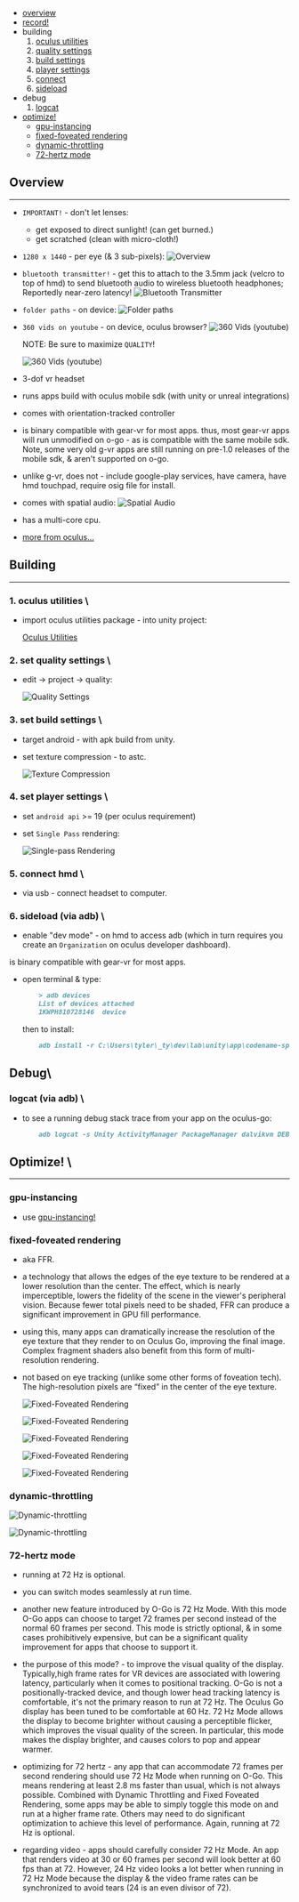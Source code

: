 * [overview](#overview)
* [record!](./record)
* building
    1. [oculus utilities](#oculus-utilities)
    2. [quality settings](#quality-settings)
    3. [build settings](#build-settings)
    4. [player settings](#player-settings)
    5. [connect](#connect)
    6. [sideload](#sideload)
* debug
    1. [logcat](#logcat)
* [optimize!](#optimize)
    * [gpu-instancing](#gpu-instancing)
    * [fixed-foveated rendering](#fixed-foveated-rendering)
    * [dynamic-throttling](#dynamic-throttling)
    * [72-hertz mode](#72-hertz-mode)

## Overview <a name="overview"></a>

---

* `IMPORTANT!` - don't let lenses:
  * get exposed to direct sunlight! (can get burned.)
  * get scratched (clean with micro-cloth!)
* `1280 x 1440` - per eye (& 3 sub-pixels):
  ![Overview](_asset/img/16.png)
* `bluetooth transmitter!` - get this to attach to the 3.5mm jack (velcro to top of hmd) to send bluetooth audio to wireless bluetooth headphones; Reportedly near-zero latency!
  ![Bluetooth Transmitter](_asset/img/12.png)
* `folder paths` - on device:
  ![Folder paths](_asset/img/13.png)
* `360 vids on youtube` - on device, oculus browser?
  ![360 Vids (youtube)](_asset/img/14.png)  

  NOTE: Be sure to maximize `QUALITY`!

  ![360 Vids (youtube)](_asset/img/15.png)

* 3-dof vr headset
* runs apps build with oculus mobile sdk (with unity or unreal integrations)
* comes with orientation-tracked controller
* is binary compatible with gear-vr for most apps. thus, most gear-vr apps will run unmodified on o-go - as is compatible with the same mobile sdk. Note, some very old g-vr apps are still running on pre-1.0 releases of the mobile sdk, & aren't supported on o-go.
* unlike g-vr, does not - include google-play services, have camera, have hmd touchpad, require osig file for install.
* comes with spatial audio:
  ![Spatial Audio](_asset/img/3.png)
* has a multi-core cpu.
* [more from oculus...](https://www.oculus.com/go/)

## Building

---

### 1. oculus utilities <a name="oculus-utilities"></a>\

* import oculus utilities package - into unity project:

  [Oculus Utilities](https://developer.oculus.com/downloads/package/oculus-utilities-for-unity-5/)

### 2. set quality settings <a name="quality-settings"></a>\

* edit -> project -> quality:

  ![Quality Settings](_asset/img/2.png)

### 3. set build settings <a name="build-settings"></a>\

* target android - with apk build from unity.
* set texture compression - to astc.

  ![Texture Compression](_asset/img/1.png)

### 4. set player settings <a name="player-settings"></a>\

* set `android api` >= 19 (per oculus requirement)
* set `Single Pass` rendering:

  ![Single-pass Rendering](_asset/img/4.png)

### 5. connect hmd <a name="connect"></a>\

* via usb - connect headset to computer.

### 6. sideload (via adb) <a name="sideload"></a>\

* enable "dev mode" - on hmd to access adb (which in turn requires you create an `Organization` on oculus developer dashboard).

is binary compatible with gear-vr for most apps.

* open terminal &  type:

  ```markdown
      > adb devices
      List of devices attached
      1KWPH810728146  device
  ```

  then to install:

  ```markdown
      adb install -r C:\Users\tyler\_ty\dev\lab\unity\app\codename-spatial\CodenameSpatial\Builds\build.apk
  ```

## Debug\

### logcat (via adb) <a name="logcat"></a>\

* to see a running debug stack trace from your app on the oculus-go:

  ```Markdown
      adb logcat -s Unity ActivityManager PackageManager dalvikvm DEBUG
  ```

## Optimize! <a name="optimize"></a>\  

---

### gpu-instancing<a name="gpu-instancing"></a>

* use [gpu-instancing!](./../../../game-engine/unity/optimize/index.html)

### fixed-foveated rendering <a name="fixed-foveated-rendering"></a>

* aka FFR.
* a technology that allows the edges of the eye texture to be rendered at a lower resolution than the center. The effect, which is nearly imperceptible, lowers the fidelity of the scene in the viewer's peripheral vision. Because fewer total pixels need to be shaded, FFR can produce a significant improvement in GPU fill performance.
* using this, many apps can dramatically increase the resolution of the eye texture that they render to on Oculus Go, improving the final image. Complex fragment shaders also benefit from this form of multi-resolution rendering.
* not based on eye tracking (unlike some other forms of foveation tech). The high-resolution pixels are “fixed” in the center of the eye texture.

  ![Fixed-Foveated Rendering](_asset/img/5.png)

  ![Fixed-Foveated Rendering](_asset/img/6.png)

  ![Fixed-Foveated Rendering](_asset/img/7.png)

  ![Fixed-Foveated Rendering](_asset/img/8.png)

  ![Fixed-Foveated Rendering](_asset/img/9.png)

### dynamic-throttling <a name="dynamic-throttling"></a>

  ![Dynamic-throttling](_asset/img/10.png)

  ![Dynamic-throttling](_asset/img/11.png)  

### 72-hertz mode <a name="72-hertz-mode"></a>

* running at 72 Hz is optional.

* you can switch modes seamlessly at run time.

* another new feature introduced by O-Go is 72 Hz Mode. With this mode O-Go apps can choose to target 72 frames per second instead of the normal 60 frames per second. This mode is strictly optional, & in some cases prohibitively expensive, but can be a significant quality improvement for apps that choose to support it.

* the purpose of this mode? - to improve the visual quality of the display. Typically,high frame rates for VR devices are associated with lowering latency, particularly when it comes to positional tracking. O-Go is not a positionally-tracked device, and though lower head tracking latency is comfortable, it's not the primary reason to run at 72 Hz. The Oculus Go display has been tuned to be comfortable at 60 Hz. 72 Hz Mode allows the display to become brighter without causing a perceptible flicker, which improves the visual quality of the screen. In particular, this mode makes the display brighter, and causes colors to pop and appear warmer.

* optimizing for 72 hertz - any app that can accommodate 72 frames per second rendering should use 72 Hz Mode when running on O-Go. This means rendering at least 2.8 ms faster than usual, which is not always possible. Combined with Dynamic Throttling and Fixed Foveated Rendering, some apps may be able to simply toggle this mode on and run at a higher frame rate. Others may need to do significant optimization to achieve this level of performance. Again, running at 72 Hz is optional.

* regarding video - apps should carefully consider 72 Hz Mode. An app that renders video at 30 or 60 frames per second will look better at 60 fps than at 72. However, 24 Hz video looks a lot better when running in 72 Hz Mode because the display & the video frame rates can be synchronized to avoid tears (24 is an even divisor of 72).